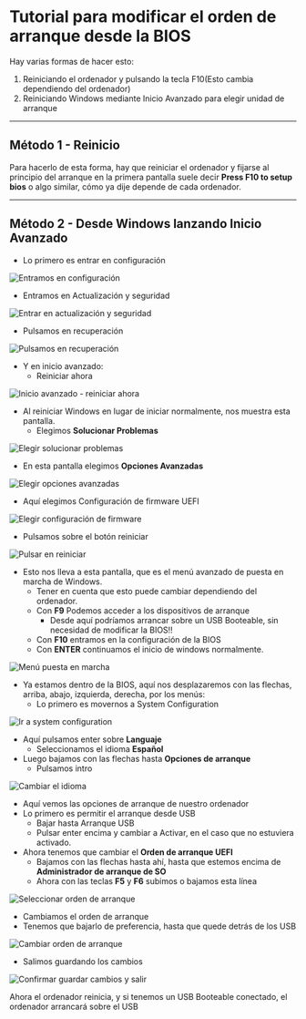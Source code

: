 # Tutorial para modificar el orden de arranque desde la BIOS

Hay varias formas de hacer esto:  

1. Reiniciando el ordenador y pulsando la tecla F10(Esto cambia dependiendo del ordenador)
2. Reiniciando Windows mediante Inicio Avanzado para elegir unidad de arranque

---

## Método 1 - Reinicio
Para hacerlo de esta forma, hay que reiniciar el ordenador y fijarse al principio del arranque en la primera pantalla suele decir **Press F10 to setup bios** o algo similar, cómo ya dije depende de cada ordenador.

---

## Método 2 - Desde Windows lanzando Inicio Avanzado
- Lo primero es entrar en configuración

![Entramos en configuración](./img/1.1.PNG)

- Entramos en Actualización y seguridad

![Entrar en actualización y seguridad](./img/1.2.PNG)

- Pulsamos en recuperación

![Pulsamos en recuperación](./img/1.3.PNG)

- Y en inicio avanzado:
    - Reiniciar ahora

![Inicio avanzado - reiniciar ahora](./img/1.4.PNG)

- Al reiniciar Windows en lugar de iniciar normalmente, nos muestra esta pantalla.
    - Elegimos **Solucionar Problemas**

![Elegir solucionar problemas](./img/2.1.PNG)

- En esta pantalla elegimos **Opciones Avanzadas**

![Elegir opciones avanzadas](./img/2.2.PNG)

- Aquí elegimos Configuración de firmware UEFI

![Elegir configuración de firmware](./img/2.3.PNG)

- Pulsamos sobre el botón reiniciar

![Pulsar en reiniciar](./img/2.4.PNG)

- Esto nos lleva a esta pantalla, que es el menú avanzado de puesta en marcha de Windows.
    - Tener en cuenta que esto puede cambiar dependiendo del ordenador. 
    - Con **F9** Podemos acceder a los dispositivos de arranque
        - Desde aquí podríamos arrancar sobre un USB Booteable, sin necesidad de modificar la BIOS!!
    - Con **F10** entramos en la configuración de la BIOS
    - Con **ENTER** continuamos el inicio de windows normalmente.

![Menú puesta en marcha](./img/3.0.PNG)

- Ya estamos dentro de la BIOS, aquí nos desplazaremos con las flechas, arriba, abajo, izquierda, derecha, por los menús:
    - Lo primero es movernos a System Configuration

![Ir a system configuration](./img/3.1.PNG)

- Aquí pulsamos enter sobre **Languaje**
    - Seleccionamos el idioma **Español**
- Luego bajamos con las flechas hasta **Opciones de arranque**
    - Pulsamos intro

![Cambiar el idioma](./img/3.2.PNG)

- Aquí vemos las opciones de arranque de nuestro ordenador
- Lo primero es permitir el arranque desde USB
    - Bajar hasta Arranque USB
    - Pulsar enter encima y cambiar a Activar, en el caso que no estuviera activado.
- Ahora tenemos que cambiar el **Orden de arranque UEFI**
    - Bajamos con las flechas hasta ahí, hasta que estemos encima de **Administrador de arranque de SO**
    - Ahora con las teclas **F5** y **F6** subimos o bajamos esta línea
    

![Seleccionar orden de arranque](./img/3.3.PNG)

- Cambiamos el orden de arranque 
- Tenemos que bajarlo de preferencia, hasta que quede detrás de los USB

![Cambiar orden de arranque](./img/3.4.PNG)

- Salimos guardando los cambios

![Confirmar guardar cambios y salir](./img/3.5.PNG)

Ahora el ordenador reinicia, y si tenemos un USB Booteable conectado, el ordenador arrancará sobre el USB